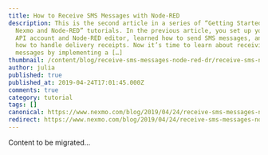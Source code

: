 ```yaml
---
title: How to Receive SMS Messages with Node-RED
description: This is the second article in a series of “Getting Started with
  Nexmo and Node-RED” tutorials. In the previous article, you set up your Vonage
  API account and Node-RED editor, learned how to send SMS messages, and learned
  how to handle delivery receipts. Now it’s time to learn about receiving SMS
  messages by implementing a […]
thumbnail: /content/blog/receive-sms-messages-node-red-dr/receive-sms-node-red.png
author: julia
published: true
published_at: 2019-04-24T17:01:45.000Z
comments: true
category: tutorial
tags: []
canonical: https://www.nexmo.com/blog/2019/04/24/receive-sms-messages-node-red-dr
redirect: https://www.nexmo.com/blog/2019/04/24/receive-sms-messages-node-red-dr
---
```


Content to be migrated...
